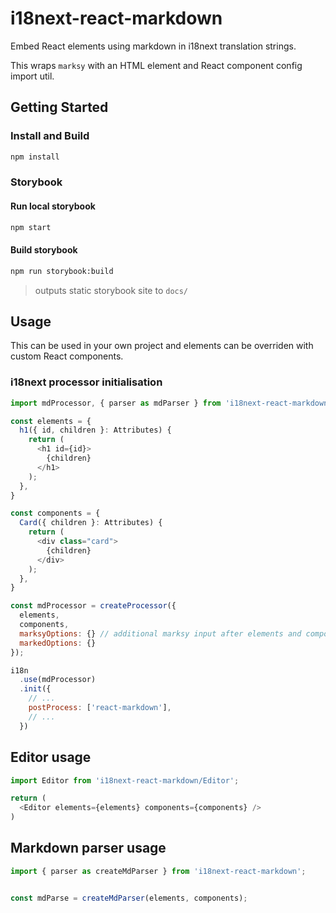 # i18next-react-markdown

Embed React elements using markdown in i18next translation strings.

This wraps `marksy` with an HTML element and React component config import util.

## Getting Started

### Install and Build

```sh
npm install
```

### Storybook

#### Run local storybook

```sh
npm start
```

#### Build storybook

```sh
npm run storybook:build
```

> outputs static storybook site to `docs/`

## Usage

This can be used in your own project and elements can be overriden with custom React components.

### i18next processor initialisation

```js
import mdProcessor, { parser as mdParser } from 'i18next-react-markdown';

const elements = {
  h1({ id, children }: Attributes) {
    return (
      <h1 id={id}>
        {children}
      </h1>
    );
  },
}

const components = {
  Card({ children }: Attributes) {
    return (
      <div class="card">
        {children}
      </div>
    );
  },
}

const mdProcessor = createProcessor({
  elements,
  components,
  marksyOptions: {} // additional marksy input after elements and components
  markedOptions: {}
});

i18n
  .use(mdProcessor)
  .init({
    // ...
    postProcess: ['react-markdown'],
    // ...
  })
```

## Editor usage

```js
import Editor from 'i18next-react-markdown/Editor';

return (
  <Editor elements={elements} components={components} />
)
```

## Markdown parser usage

```js
import { parser as createMdParser } from 'i18next-react-markdown';


const mdParse = createMdParser(elements, components);
```
